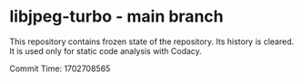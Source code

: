 # libjpeg-turbo - main branch

This repository contains frozen state of the repository.
Its history is cleared. It is used only for static code
analysis with Codacy.

Commit Time: 1702708565
